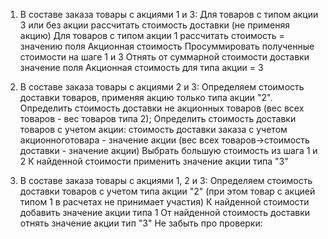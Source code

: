1. В составе заказа товары с акциями 1 и 3:
Для товаров с типом акции 3 или без акции рассчитать стоимость доставки (не применяя акцию)
Для товаров с типом акции 1 рассчитать стоимость = значению поля Акционная стоимость
Просуммировать полученные стоимости на шаге 1 и 3
Отнять от суммарной стоимости доставки значение поля Акционная стоимость для типа акции = 3

2. В составе заказа товары с акциями 2 и 3:
Определяем стоимость доставки товаров, применяя акцию только типа акции "2".
Определить стоимость доставки не акционных товаров (вес всех товаров - вес товаров типа 2);
Определить стоимость доставки товаров с учетом акции: стоимость доставки заказа с учетом акционноготовара - значение акции (вес всех товаров->стоимость доставки - значение акции)
Выбрать большую стоимость из шага 1 и 2
К найденной стоимости применить значение акции типа "3"

3. В составе заказа товары с акциями 1, 2 и 3:
Определяем стоимость доставки товаров с учетом типа акции "2" (при этом товар с акцией типом 1 в расчетах не принимает участия)
К найденной стоимости добавить значение акции типа 1
От найденной стоимость доставки отнять значение акции тип "3"
Не забыть про проверки:
